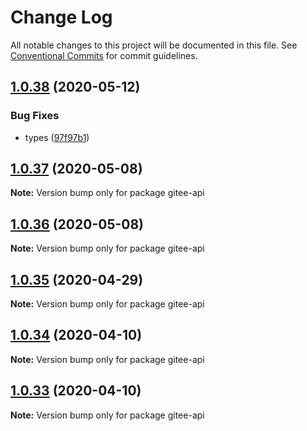 # Change Log

All notable changes to this project will be documented in this file.
See [Conventional Commits](https://conventionalcommits.org) for commit guidelines.

## [1.0.38](https://github.com/bluelovers/ws-rest/compare/gitee-api@1.0.37...gitee-api@1.0.38) (2020-05-12)


### Bug Fixes

* types ([97f97b1](https://github.com/bluelovers/ws-rest/commit/97f97b1ef461c1e46893b1d2df329782e0e9a8da))





## [1.0.37](https://github.com/bluelovers/ws-rest/compare/gitee-api@1.0.36...gitee-api@1.0.37) (2020-05-08)

**Note:** Version bump only for package gitee-api





## [1.0.36](https://github.com/bluelovers/ws-rest/compare/gitee-api@1.0.35...gitee-api@1.0.36) (2020-05-08)

**Note:** Version bump only for package gitee-api





## [1.0.35](https://github.com/bluelovers/ws-rest/compare/gitee-api@1.0.34...gitee-api@1.0.35) (2020-04-29)

**Note:** Version bump only for package gitee-api





## [1.0.34](https://github.com/bluelovers/ws-rest/compare/gitee-api@1.0.33...gitee-api@1.0.34) (2020-04-10)

**Note:** Version bump only for package gitee-api





## [1.0.33](https://github.com/bluelovers/ws-rest/compare/gitee-api@1.0.32...gitee-api@1.0.33) (2020-04-10)

**Note:** Version bump only for package gitee-api
